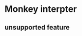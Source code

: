 # Monkey interpter

## unsupported feature

[//]: # (float, 16, 8)
[//]: # (Unicode, UTF-8)
[//]: # (将在 Monkey 中全面支持 Unicode 和表情符号作为练习留给读者来实现)
[//]: # (在生产环境中，应该将文件名和行号附加到词法单元中，以)
[//]: # (便更好地跟踪可能出现的词法分析错误和语法分析错误。在这种情况下，最好使用)
[//]: # (io.Reader 加上文件名来初始化词法分析器。但因为这样做会增加复杂性，所以这里)
[//]: # (从简单处着手，仅使用字符串作为输入，忽略文件名和行号。)
[//]: # (如果要在 Monkey 语言中支持更多的双字符词法单元，则应该使用名为 makeTwoCharToken 的方)

[//]: # (法把处理步骤抽象出来。该方法会在找到某些词法单元时继续前看一个字符。对于)

[//]: # (Monkey 来说，目前仅有==和!=这两个双字符词法单元，所以先保持原样。)